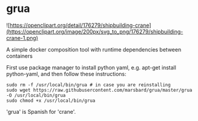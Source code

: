 # grua

![https://openclipart.org/detail/176279/shipbuilding-crane](https://openclipart.org/image/200px/svg_to_png/176279/shipbuilding-crane-1.png)

A simple docker composition tool with runtime dependencies between containers

First use package manager to install python yaml, e.g. apt-get install python-yaml, and then follow
these instructions:

    sudo rm -f /usr/local/bin/grua # in case you are reinstalling
    sudo wget https://raw.githubusercontent.com/marsbard/grua/master/grua -O /usr/local/bin/grua
    sudo chmod +x /usr/local/bin/grua


'grua' is Spanish for 'crane'.
